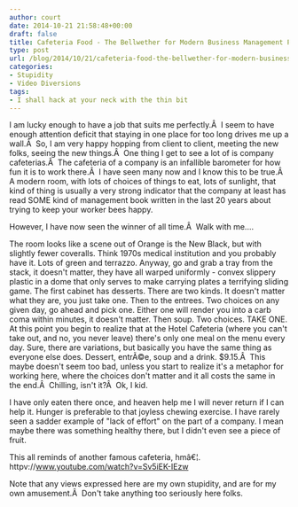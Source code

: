 ```yaml
---
author: court
date: 2014-10-21 21:58:48+00:00
draft: false
title: Cafeteria Food - The Bellwether for Modern Business Management Practices?
type: post
url: /blog/2014/10/21/cafeteria-food-the-bellwether-for-modern-business-management-practices/
categories:
- Stupidity
- Video Diversions
tags:
- I shall hack at your neck with the thin bit
---
```


I am lucky enough to have a job that suits me perfectly.Â  I seem to have enough attention deficit that staying in one place for too long drives me up a wall.Â  So, I am very happy hopping from client to client, meeting the new folks, seeing the new things.Â  One thing I get to see a lot of is company cafeterias.Â  The cafeteria of a company is an infallible barometer for how fun it is to work there.Â  I have seen many now and I know this to be true.Â  A modern room, with lots of choices of things to eat, lots of sunlight, that kind of thing is usually a very strong indicator that the company at least has read SOME kind of management book written in the last 20 years about trying to keep your worker bees happy.

However, I have now seen the winner of all time.Â  Walk with me....

The room looks like a scene out of Orange is the New Black, but with slightly fewer coveralls. Think 1970s medical institution and you probably have it. Lots of green and terrazzo. Anyway, go and grab a tray from the stack, it doesn't matter, they have all warped uniformly - convex slippery plastic in a dome that only serves to make carrying plates a terrifying sliding game. The first cabinet has desserts. There are two kinds. It doesn't matter what they are, you just take one. Then to the entrees. Two choices on any given day, go ahead and pick one. Either one will render you into a carb coma within minutes, it doesn't matter. Then soup. Two choices. TAKE ONE. At this point you begin to realize that at the Hotel Cafeteria (where you can't take out, and no, you never leave) there's only one meal on the menu every day. Sure, there are variations, but basically you have the same thing as everyone else does. Dessert, entrÃ©e, soup and a drink. $9.15.Â  This maybe doesn't seem too bad, unless you start to realize it's a metaphor for working here, where the choices don't matter and it all costs the same in the end.Â  Chilling, isn't it?Â  Ok, I kid.

I have only eaten there once, and heaven help me I will never return if I can help it. Hunger is preferable to that joyless chewing exercise. I have rarely seen a sadder example of "lack of effort" on the part of a company. I mean maybe there was something healthy there, but I didn't even see a piece of fruit.

This all reminds of another famous cafeteria, hmâ€¦.
httpv://www.youtube.com/watch?v=Sv5iEK-IEzw



Note that any views expressed here are my own stupidity, and are for my own amusement.Â  Don't take anything too seriously here folks.
